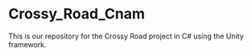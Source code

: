 # Crossy_Road_Cnam
This is our repository for the Crossy Road project in C# using the Unity framework.
